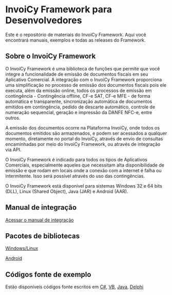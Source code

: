 # InvoiCy Framework para Desenvolvedores
Este é o repositório de materiais do InvoiCy Framework. Aqui você encontrará manuais, exemplos e todas as releases do Framework.

## Sobre o InvoiCy Framework
O InvoiCy Framework é uma biblioteca de funções que permite que você integre a funcionalidade de emissão de documentos fiscais em seu Aplicativo Comercial. A integração com o InvoiCy Framework proporciona uma simplificação no processo de emissão dos documentos fiscais pois ele executa, além da emissão online, todos os processos de emissão em contingência - Contingência offline, CF-e SAT, CF-e MFE - de forma automática e transparente, sincronização automática de documentos emitidos em contingência, pedido de descarte automático, controle de numeração sequencial, geração e impressão da DANFE NFC-e, entre outros.

A emissão dos documentos ocorre na Plataforma InvoiCy, onde todos os documentos emitidos são armazenados, e podem ser acessados a qualquer momento, diretamente no portal do InvoiCy, através de envio de consultas encaminhadas por meio do InvoiCy Framework, ou através de integração via API.

O InvoiCy Framework é indicado para todos os tipos de Aplicativos Comerciais, especialmente aqueles que necessitam alta disponibilidade de emissão e que rodam em locais onde a conexão com a internet é falha ou intermitente. Isso será possível através do uso das contingências.

O InvoiCy Framework está disponível para sistemas Windows 32 e 64 bits (DLL), Linux (Shared Object), Java (JAR) e Android (AAR).

## Manual de integração
[Acessar o manual de integração](BR/Documentos)

## Pacotes de bibliotecas
[Windows/Linux](BR/Releases/Windows_Linux)

[Android](BR/Releases/Android)

## Códigos fonte de exemplo
Estão disponíveis códigos fonte escritos em [C#](BR/Exemplos), [VB](BR/Exemplos), [Java](BR/Exemplos), [Delphi](BR/Exemplos)
